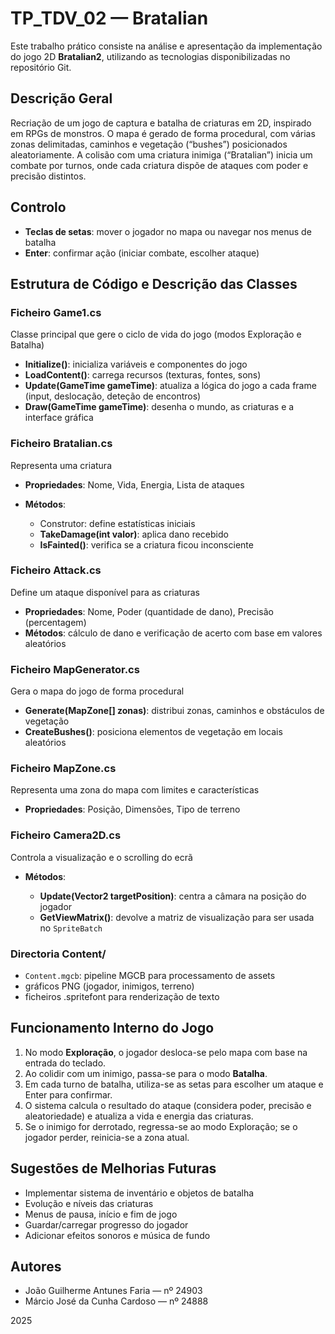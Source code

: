 # TP\_TDV\_02 — Bratalian

Este trabalho prático consiste na análise e apresentação da implementação do jogo 2D **Bratalian2**, utilizando as tecnologias disponibilizadas no repositório Git.

## Descrição Geral

Recriação de um jogo de captura e batalha de criaturas em 2D, inspirado em RPGs de monstros. O mapa é gerado de forma procedural, com várias zonas delimitadas, caminhos e vegetação (“bushes”) posicionados aleatoriamente. A colisão com uma criatura inimiga (“Bratalian”) inicia um combate por turnos, onde cada criatura dispõe de ataques com poder e precisão distintos.

## Controlo

* **Teclas de setas**: mover o jogador no mapa ou navegar nos menus de batalha
* **Enter**: confirmar ação (iniciar combate, escolher ataque)

## Estrutura de Código e Descrição das Classes

### Ficheiro Game1.cs

Classe principal que gere o ciclo de vida do jogo (modos Exploração e Batalha)

* **Initialize()**: inicializa variáveis e componentes do jogo
* **LoadContent()**: carrega recursos (texturas, fontes, sons)
* **Update(GameTime gameTime)**: atualiza a lógica do jogo a cada frame (input, deslocação, deteção de encontros)
* **Draw(GameTime gameTime)**: desenha o mundo, as criaturas e a interface gráfica

### Ficheiro Bratalian.cs

Representa uma criatura

* **Propriedades**: Nome, Vida, Energia, Lista de ataques
* **Métodos**:

  * Construtor: define estatísticas iniciais
  * **TakeDamage(int valor)**: aplica dano recebido
  * **IsFainted()**: verifica se a criatura ficou inconsciente

### Ficheiro Attack.cs

Define um ataque disponível para as criaturas

* **Propriedades**: Nome, Poder (quantidade de dano), Precisão (percentagem)
* **Métodos**: cálculo de dano e verificação de acerto com base em valores aleatórios

### Ficheiro MapGenerator.cs

Gera o mapa do jogo de forma procedural

* **Generate(MapZone\[] zonas)**: distribui zonas, caminhos e obstáculos de vegetação
* **CreateBushes()**: posiciona elementos de vegetação em locais aleatórios

### Ficheiro MapZone.cs

Representa uma zona do mapa com limites e características

* **Propriedades**: Posição, Dimensões, Tipo de terreno

### Ficheiro Camera2D.cs

Controla a visualização e o scrolling do ecrã

* **Métodos**:

  * **Update(Vector2 targetPosition)**: centra a câmara na posição do jogador
  * **GetViewMatrix()**: devolve a matriz de visualização para ser usada no `SpriteBatch`

### Directoria Content/

* `Content.mgcb`: pipeline MGCB para processamento de assets
* gráficos PNG (jogador, inimigos, terreno)
* ficheiros .spritefont para renderização de texto

## Funcionamento Interno do Jogo

1. No modo **Exploração**, o jogador desloca-se pelo mapa com base na entrada do teclado.
2. Ao colidir com um inimigo, passa-se para o modo **Batalha**.
3. Em cada turno de batalha, utiliza-se as setas para escolher um ataque e Enter para confirmar.
4. O sistema calcula o resultado do ataque (considera poder, precisão e aleatoriedade) e atualiza a vida e energia das criaturas.
5. Se o inimigo for derrotado, regressa-se ao modo Exploração; se o jogador perder, reinicia-se a zona atual.

## Sugestões de Melhorias Futuras

* Implementar sistema de inventário e objetos de batalha
* Evolução e níveis das criaturas
* Menus de pausa, início e fim de jogo
* Guardar/carregar progresso do jogador
* Adicionar efeitos sonoros e música de fundo

## Autores

* João Guilherme Antunes Faria — nº 24903
* Márcio José da Cunha Cardoso — nº 24888

2025
